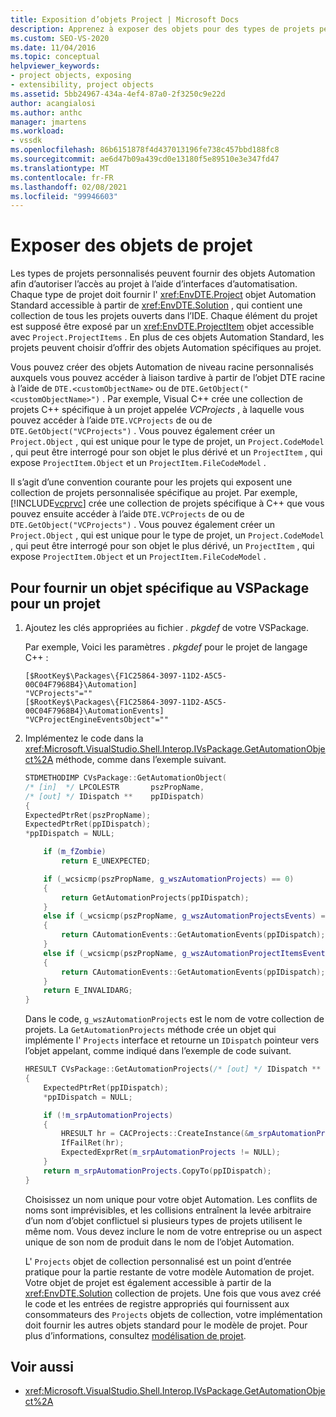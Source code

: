 ```yaml
---
title: Exposition d’objets Project | Microsoft Docs
description: Apprenez à exposer des objets pour des types de projets personnalisés dans Visual Studio en fournissant des objets Automation qui autorisent l’accès au projet à l’aide d’interfaces d’automatisation.
ms.custom: SEO-VS-2020
ms.date: 11/04/2016
ms.topic: conceptual
helpviewer_keywords:
- project objects, exposing
- extensibility, project objects
ms.assetid: 5bb24967-434a-4ef4-87a0-2f3250c9e22d
author: acangialosi
ms.author: anthc
manager: jmartens
ms.workload:
- vssdk
ms.openlocfilehash: 86b6151878f4d437013196fe738c457bbd188fc8
ms.sourcegitcommit: ae6d47b09a439cd0e13180f5e89510e3e347fd47
ms.translationtype: MT
ms.contentlocale: fr-FR
ms.lasthandoff: 02/08/2021
ms.locfileid: "99946603"
---
```

# <a name="expose-project-objects"></a>Exposer des objets de projet

Les types de projets personnalisés peuvent fournir des objets Automation afin d’autoriser l’accès au projet à l’aide d’interfaces d’automatisation. Chaque type de projet doit fournir l' <xref:EnvDTE.Project> objet Automation Standard accessible à partir de <xref:EnvDTE.Solution> , qui contient une collection de tous les projets ouverts dans l’IDE. Chaque élément du projet est supposé être exposé par un <xref:EnvDTE.ProjectItem> objet accessible avec `Project.ProjectItems` . En plus de ces objets Automation Standard, les projets peuvent choisir d’offrir des objets Automation spécifiques au projet.

Vous pouvez créer des objets Automation de niveau racine personnalisés auxquels vous pouvez accéder à liaison tardive à partir de l’objet DTE racine à l’aide de `DTE.<customObjectName>` ou de `DTE.GetObject("<customObjectName>")` . Par exemple, Visual C++ crée une collection de projets C++ spécifique à un projet appelée *VCProjects* , à laquelle vous pouvez accéder à l’aide `DTE.VCProjects` de ou de `DTE.GetObject("VCProjects")` . Vous pouvez également créer un `Project.Object` , qui est unique pour le type de projet, un `Project.CodeModel` , qui peut être interrogé pour son objet le plus dérivé et un `ProjectItem` , qui expose `ProjectItem.Object` et un `ProjectItem.FileCodeModel` .

Il s’agit d’une convention courante pour les projets qui exposent une collection de projets personnalisée spécifique au projet. Par exemple, [!INCLUDE[vcprvc](../../code-quality/includes/vcprvc_md.md)] crée une collection de projets spécifique à C++ que vous pouvez ensuite accéder à l’aide `DTE.VCProjects` de ou de `DTE.GetObject("VCProjects")` . Vous pouvez également créer un `Project.Object` , qui est unique pour le type de projet, un `Project.CodeModel` , qui peut être interrogé pour son objet le plus dérivé, un `ProjectItem` , qui expose `ProjectItem.Object` et un `ProjectItem.FileCodeModel` .

## <a name="to-contribute-a-vspackage-specific-object-for-a-project"></a>Pour fournir un objet spécifique au VSPackage pour un projet

1. Ajoutez les clés appropriées au fichier *. pkgdef* de votre VSPackage.

     Par exemple, Voici les paramètres *. pkgdef* pour le projet de langage C++ :

    ```
    [$RootKey$\Packages\{F1C25864-3097-11D2-A5C5-00C04F7968B4}\Automation]
    "VCProjects"=""
    [$RootKey$\Packages\{F1C25864-3097-11D2-A5C5-00C04F7968B4}\AutomationEvents]
    "VCProjectEngineEventsObject"=""
    ```

2. Implémentez le code dans la <xref:Microsoft.VisualStudio.Shell.Interop.IVsPackage.GetAutomationObject%2A> méthode, comme dans l’exemple suivant.

    ```cpp
    STDMETHODIMP CVsPackage::GetAutomationObject(
    /* [in]  */ LPCOLESTR       pszPropName,
    /* [out] */ IDispatch **    ppIDispatch)
    {
    ExpectedPtrRet(pszPropName);
    ExpectedPtrRet(ppIDispatch);
    *ppIDispatch = NULL;

        if (m_fZombie)
            return E_UNEXPECTED;

        if (_wcsicmp(pszPropName, g_wszAutomationProjects) == 0)
        {
            return GetAutomationProjects(ppIDispatch);
        }
        else if (_wcsicmp(pszPropName, g_wszAutomationProjectsEvents) == 0)
        {
            return CAutomationEvents::GetAutomationEvents(ppIDispatch);
        }
        else if (_wcsicmp(pszPropName, g_wszAutomationProjectItemsEvents) == 0)
        {
            return CAutomationEvents::GetAutomationEvents(ppIDispatch);
        }
        return E_INVALIDARG;
    }
    ```

     Dans le code, `g_wszAutomationProjects` est le nom de votre collection de projets. La `GetAutomationProjects` méthode crée un objet qui implémente l' `Projects` interface et retourne un `IDispatch` pointeur vers l’objet appelant, comme indiqué dans l’exemple de code suivant.

    ```cpp
    HRESULT CVsPackage::GetAutomationProjects(/* [out] */ IDispatch ** ppIDispatch)
    {
        ExpectedPtrRet(ppIDispatch);
        *ppIDispatch = NULL;

        if (!m_srpAutomationProjects)
        {
            HRESULT hr = CACProjects::CreateInstance(&m_srpAutomationProjects);
            IfFailRet(hr);
            ExpectedExprRet(m_srpAutomationProjects != NULL);
        }
        return m_srpAutomationProjects.CopyTo(ppIDispatch);
    }
    ```

     Choisissez un nom unique pour votre objet Automation. Les conflits de noms sont imprévisibles, et les collisions entraînent la levée arbitraire d’un nom d’objet conflictuel si plusieurs types de projets utilisent le même nom. Vous devez inclure le nom de votre entreprise ou un aspect unique de son nom de produit dans le nom de l’objet Automation.

     L' `Projects` objet de collection personnalisé est un point d’entrée pratique pour la partie restante de votre modèle Automation de projet. Votre objet de projet est également accessible à partir de la <xref:EnvDTE.Solution> collection de projets. Une fois que vous avez créé le code et les entrées de registre appropriés qui fournissent aux consommateurs des `Projects` objets de collection, votre implémentation doit fournir les autres objets standard pour le modèle de projet. Pour plus d’informations, consultez [modélisation de projet](../../extensibility/internals/project-modeling.md).

## <a name="see-also"></a>Voir aussi

- <xref:Microsoft.VisualStudio.Shell.Interop.IVsPackage.GetAutomationObject%2A>

